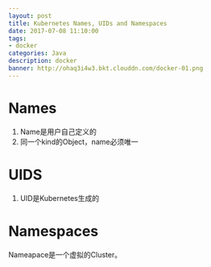 ```yaml
---
layout: post
title: Kubernetes Names, UIDs and Namespaces
date: 2017-07-08 11:10:00
tags:
- docker
categories: Java
description: docker
banner: http://ohaq3i4w3.bkt.clouddn.com/docker-01.png
---
```


# Names
1. Name是用户自己定义的
2. 同一个kind的Object，name必须唯一


# UIDS
1. UID是Kubernetes生成的

# Namespaces

Nameapace是一个虚拟的Cluster。
